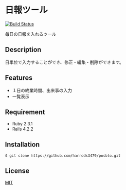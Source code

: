 # 日報ツール

[![Build Status](https://travis-ci.org/harrods3479/posblo.svg?branch=master)](https://travis-ci.org/harrods3479/posblo)

毎日の日報を入れるツール

## Description

日単位で入力することができ、修正・編集・削除ができます。

## Features

- １日の終業時間、出来事の入力
- 一覧表示

## Requirement

- Ruby 2.3.1
- Rails 4.2.2

## Installation

    $ git clone https://github.com/harrods3479/posblo.git


## License

[MIT](http://b4b4r07.mit-license.org)
